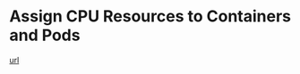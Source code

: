 # Assign CPU Resources to Containers and Pods
[url](https://kubernetes.io/docs/tasks/configure-pod-container/assign-cpu-resource/)
